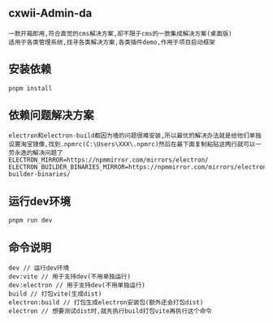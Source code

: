 ## cxwii-Admin-da
```
一款开箱即用,符合直觉的cms解决方案,却不限于cms的一款集成解决方案(桌面版)
适用于各类管理系统,找寻各类解决方案,各类插件demo,作用于项目启动框架
```

## 安装依赖
```
pnpm install
```

## 依赖问题解决方案
```
electron和electron-build都因为墙的问题很难安装,所以最优的解决办法就是给他们单独设置淘宝镜像,找到.npmrc(C:\Users\XXX\.npmrc)然后在最下面复制粘贴这两行就可以一劳永逸的解决问题了
ELECTRON_MIRROR=https://npmmirror.com/mirrors/electron/
ELECTRON_BUILDER_BINARIES_MIRROR=https://npmmirror.com/mirrors/electron-builder-binaries/
```

## 运行dev环境
```
pnpm run dev
```

## 命令说明
```
dev // 运行dev环境
dev:vite // 用于支持dev(不用单独运行)
dev:electron // 用于支持dev(不用单独运行)
build // 打包vite(生成dist)
electron:build // 打包生成electron安装包(额外还会打包dist)
electron // 想要测试dist时,就先执行build打包vite再执行这个命令
```